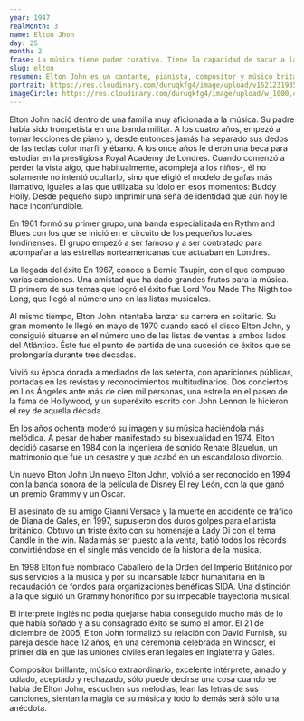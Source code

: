 ```yaml
---
year: 1947
realMonth: 3
name: Elton Jhon
day: 25
month: 2
frase: La música tiene poder curativo. Tiene la capacidad de sacar a las personas de sí mismas durante unas horas.
slug: elton
resumen: Elton John es un cantante, pianista, compositor y músico británico.​​​ Ha vendido más de 300 millones de copias en todo el mundo.
portrait: https://res.cloudinary.com/duruqkfg4/image/upload/v1621231935/elton-sit_cmdfs7.webp
imageCircle: https://res.cloudinary.com/duruqkfg4/image/upload/w_1000,c_fill,ar_1:1,g_auto,r_max/elton_mxwhwf.webp
---
```


Elton John nació dentro de una familia muy aficionada a la música. Su padre había sido trompetista en una banda militar. A los cuatro años, empezó a tomar lecciones de piano y, desde entonces jamás ha separado sus dedos de las teclas color marfil y ébano. <!--more--> A los once años le dieron una beca para estudiar en la prestigiosa Royal Academy de Londres. Cuando comenzó a perder la vista algo, que habitualmente, acompleja a los niños-, él no solamente no intentó ocultarlo, sino que eligió el modelo de gafas más llamativo, iguales a las que utilizaba su ídolo en esos momentos: Buddy Holly. Desde pequeño supo imprimir una seña de identidad que aún hoy le hace inconfundible.

En 1961 formó su primer grupo, una banda especializada en Rythm and Blues con los que se inició en el circuito de los pequeños locales londinenses. El grupo empezó a ser famoso y a ser contratado para acompañar a las estrellas norteamericanas que actuaban en Londres.

La llegada del éxito
En 1967, conoce a Bernie Taupin, con el que compuso varias canciones. Una amistad que ha dado grandes frutos para la música. El primero de sus temas que logró el éxito fue Lord You Made The Nigth too Long, que llegó al número uno en las listas musicales.

Al mismo tiempo, Elton John intentaba lanzar su carrera en solitario. Su gran momento le llegó en mayo de 1970 cuando sacó el disco Elton John, y consiguió situarse en el número uno de las listas de ventas a ambos lados del Atlántico. Éste fue el punto de partida de una sucesión de éxitos que se prolongaría durante tres décadas.

Vivió su época dorada a mediados de los setenta, con apariciones públicas, portadas en las revistas y reconocimientos multitudinarios. Dos conciertos en Los Ángeles ante más de cien mil personas, una estrella en el paseo de la fama de Hollywood, y un superéxito escrito con John Lennon le hicieron el rey de aquella década.

En los años ochenta moderó su imagen y su música haciéndola más melódica. A pesar de haber manifestado su bisexualidad en 1974, Elton decidió casarse en 1984 con la ingeniera de sonido Renate Blauelun, un matrimonio que fue un desastre y que acabó en un escandaloso divorcio.

Un nuevo Elton John
Un nuevo Elton John, volvió a ser reconocido en 1994 con la banda sonora de la película de Disney El rey León, con la que ganó un premio Grammy y un Oscar.

El asesinato de su amigo Gianni Versace y la muerte en accidente de tráfico de Diana de Gales, en 1997, supusieron dos duros golpes para el artista británico. Obtuvo un triste éxito con su homenaje a Lady Di con el tema Candle in the win. Nada más ser puesto a la venta, batió todos los récords convirtiéndose en el single más vendido de la historia de la música.

En 1998 Elton fue nombrado Caballero de la Orden del Imperio Británico por sus servicios a la música y por su incansable labor humanitaria en la recaudación de fondos para organizaciones benéficas SIDA. Una distinción a la que siguió un Grammy honorífico por su impecable trayectoria musical.

El interprete inglés no podía quejarse había conseguido mucho más de lo que había soñado y a su consagrado éxito se sumo el amor. El 21 de diciembre de 2005, Elton John formalizó su relación con David Furnish, su pareja desde hace 12 años, en una ceremonia celebrada en Windsor, el primer día en que las uniones civiles eran legales en Inglaterra y Gales.

Compositor brillante, músico extraordinario, excelente intérprete, amado y odiado, aceptado y rechazado, sólo puede decirse una cosa cuando se habla de Elton John, escuchen sus melodías, lean las letras de sus canciones, sientan la magia de su música y todo lo demás será sólo una anécdota.
